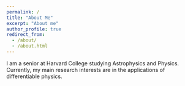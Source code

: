 ```yaml
---
permalink: /
title: "About Me"
excerpt: "About me"
author_profile: true
redirect_from: 
  - /about/
  - /about.html
---
```


I am a senior at Harvard College studying Astrophysics and Physics. Currently, my main research interests are in the applications of differentiable physics.
